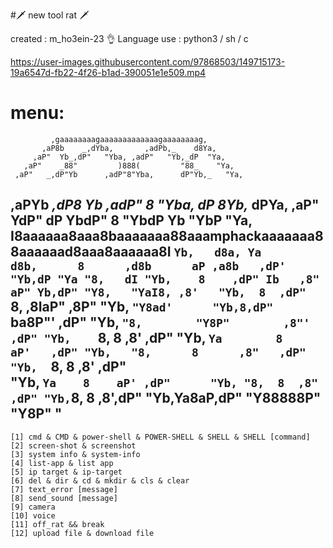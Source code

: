 #🗡️ new tool rat 🗡️


created : m_ho3ein-23 👌
Language use : python3 / sh / c








https://user-images.githubusercontent.com/97868503/149715173-19a6547d-fb22-4f26-b1ad-390051e1e509.mp4






# menu:
             ,gaaaaaaaagaaaaaaaaaaaaagaaaaaaaag,
           ,aP8b    _,dYba,       ,adPb,_    d8Ya,
         ,aP"  Yb_,dP"   "Yba, ,adP"   "Yb,_dP  "Ya,
       ,aP"    _88"         )888(         "88_    "Ya,
     ,aP"   _,dP"Yb      ,adP"8"Yba,      dP"Yb,_   "Ya,
   ,aPYb _,dP8    Yb  ,adP"   8   "Yba,  dP    8Yb,_ dPYa,
 ,aP"  YdP" dP     YbdP"      8      "YbdP     Yb "YbP  "Ya,
I8aaaaaa8aaa8baaaaaaa88aaamphackaaaaaaa88aaaaaad8aaa8aaaaaa8I
`Yb,   d8a, Ya      d8b,      8      ,d8b      aP ,a8b   ,dP'
  "Yb,dP "Ya "8,   dI "Yb,    8    ,dP" Ib   ,8" aP" Yb,dP"
    "Y8,   "YaI8, ,8'   "Yb,  8  ,dP"   `8, ,8IaP"   ,8P"
      "Yb,   `"Y8ad'      "Yb,8,dP"      `ba8P"'   ,dP"
        "Yb,    `"8,        "Y8P"        ,8"'    ,dP"
          "Yb,    `8,         8         ,8'    ,dP"
            "Yb,   `Ya        8        aP'   ,dP"
              "Yb,   "8,      8      ,8"   ,dP"
                "Yb,  `8,     8     ,8'  ,dP"   
                  "Yb, `Ya    8    aP' ,dP"     
                    "Yb, "8,  8  ,8" ,dP"
                      "Yb,`8, 8 ,8',dP"
                        "Yb,Ya8aP,dP"
                          "Y88888P"
                            "Y8P"
                              "
-------------------------------------------------------------------
    [1] cmd & CMD & power-shell & POWER-SHELL & SHELL & SHELL [command]
    [2] screen-shot & screenshot
    [3] system info & system-info
    [4] list-app & list app
    [5] ip target & ip-target
    [6] del & dir & cd & mkdir & cls & clear
    [7] text_error [message]
    [8] send_sound [message]
    [9] camera
    [10] voice
    [11] off_rat && break
    [12] upload file & download file 
    
    
    
